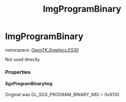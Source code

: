 ﻿---
title: ImgProgramBinary
---

# ImgProgramBinary
_namespace: [OpenTK.Graphics.ES30](N-OpenTK.Graphics.ES30.html)_

Not used directly.



### Properties

#### SgxProgramBinaryImg
Original was GL_SGX_PROGRAM_BINARY_IMG = 0x9130

